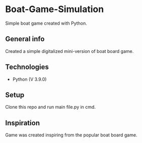 # Boat-Game-Simulation
Simple boat game created with Python.

## General info
Created a simple digitalized mini-version of boat board game.

## Technologies
* Python (V 3.9.0)

## Setup 
Clone this repo and run main file.py in cmd.

## Inspiration
Game was created inspiring from the popular boat board game.
